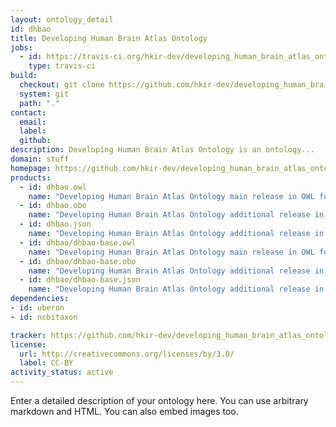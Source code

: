 ```yaml
---
layout: ontology_detail
id: dhbao
title: Developing Human Brain Atlas Ontology
jobs:
  - id: https://travis-ci.org/hkir-dev/developing_human_brain_atlas_ontology
    type: travis-ci
build:
  checkout: git clone https://github.com/hkir-dev/developing_human_brain_atlas_ontology.git
  system: git
  path: "."
contact:
  email: 
  label: 
  github: 
description: Developing Human Brain Atlas Ontology is an ontology...
domain: stuff
homepage: https://github.com/hkir-dev/developing_human_brain_atlas_ontology
products:
  - id: dhbao.owl
    name: "Developing Human Brain Atlas Ontology main release in OWL format"
  - id: dhbao.obo
    name: "Developing Human Brain Atlas Ontology additional release in OBO format"
  - id: dhbao.json
    name: "Developing Human Brain Atlas Ontology additional release in OBOJSon format"
  - id: dhbao/dhbao-base.owl
    name: "Developing Human Brain Atlas Ontology main release in OWL format"
  - id: dhbao/dhbao-base.obo
    name: "Developing Human Brain Atlas Ontology additional release in OBO format"
  - id: dhbao/dhbao-base.json
    name: "Developing Human Brain Atlas Ontology additional release in OBOJSon format"
dependencies:
- id: uberon
- id: ncbitaxon

tracker: https://github.com/hkir-dev/developing_human_brain_atlas_ontology/issues
license:
  url: http://creativecommons.org/licenses/by/3.0/
  label: CC-BY
activity_status: active
---
```


Enter a detailed description of your ontology here. You can use arbitrary markdown and HTML.
You can also embed images too.

